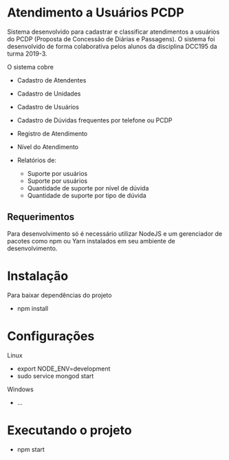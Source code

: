 # Atendimento a Usuários PCDP

Sistema desenvolvido para cadastrar e classificar atendimentos a usuários do PCDP (Proposta de Concessão de Diárias e Passagens).
O sistema foi desenvolvido de forma colaborativa pelos alunos da disciplina DCC195 da turma 2019-3.

O sistema cobre
- Cadastro de Atendentes
- Cadastro de Unidades
- Cadastro de Usuários
- Cadastro de Dúvidas frequentes por telefone ou PCDP

- Registro de Atendimento
- Nível do Atendimento

- Relatórios de:
    - Suporte por usuários
    - Suporte por usuários
    - Quantidade de suporte por nível de dúvida
    - Quantidade de suporte por tipo de dúvida

## Requerimentos

Para desenvolvimento só é necessário utilizar NodeJS e um gerenciador de pacotes como npm ou Yarn instalados em seu ambiente de desenvolvimento.

# Instalação
Para baixar dependências do projeto
- npm install

# Configurações
Linux
- export NODE_ENV=development
- sudo service mongod start

Windows
- ...

# Executando o projeto
- npm start